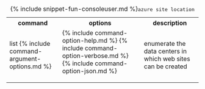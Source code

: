 <table class="table cli cmd">
	<caption>{% include snippet-fun-consoleuser.md %}<kbd>azure site location</kbd></caption>
	<tr>
		<th class="w20">command</th>
		<th class="w60">options</th>
		<th>description</th>
	</tr>
	<tr>
		<td>list {% include command-argument-options.md %}</td>
		<td>
			<dl class="dl-horizontal">
				{% include command-option-help.md %}
				{% include command-option-verbose.md %}
				{% include command-option-json.md %}
			</dl>
		</td>
		<td>enumerate the data centers in which web sites can be created</td>
	</tr>
</table>

